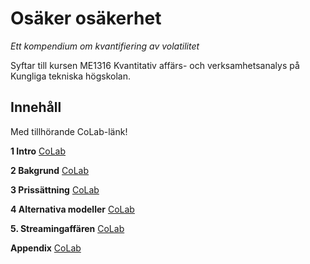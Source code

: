 # Osäker osäkerhet
*Ett kompendium om kvantifiering av volatilitet*

Syftar till kursen ME1316 Kvantitativ affärs- och verksamhetsanalys på Kungliga tekniska högskolan.

## Innehåll
Med tillhörande CoLab-länk!

**1 Intro** [CoLab](https://colab.research.google.com/drive/13Ser85e8GlTuArN078Ujs24hEDMIfjnE?usp=sharing)

**2 Bakgrund** [CoLab](https://colab.research.google.com/drive/1nvHdussvFlx0GP_Y_3wFxN27a11XWUeW?usp=sharing)

**3 Prissättning** [CoLab](https://colab.research.google.com/drive/1EWSFSNlb1YPZElEGTGl9nfxoUwrHeBUe?usp=sharing)

**4 Alternativa modeller** [CoLab](https://colab.research.google.com/drive/1l2ZO0I9VxxxRvbN8qrwotrOh7k88cnru?usp=sharing)

**5. Streamingaffären** [CoLab](https://colab.research.google.com/drive/1WNhcImCG6m7sU9a0H9J3UhWcTQCaymIQ?usp=sharing)
  
**Appendix** [CoLab](https://colab.research.google.com/drive/1iUnGtL5HfyCmbdPJ6wzIqjZXFFNC_iVa?usp=sharing)
